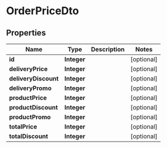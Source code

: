 

# OrderPriceDto


## Properties

| Name | Type | Description | Notes |
|------------ | ------------- | ------------- | -------------|
|**id** | **Integer** |  |  [optional] |
|**deliveryPrice** | **Integer** |  |  [optional] |
|**deliveryDiscount** | **Integer** |  |  [optional] |
|**deliveryPromo** | **Integer** |  |  [optional] |
|**productPrice** | **Integer** |  |  [optional] |
|**productDiscount** | **Integer** |  |  [optional] |
|**productPromo** | **Integer** |  |  [optional] |
|**totalPrice** | **Integer** |  |  [optional] |
|**totalDiscount** | **Integer** |  |  [optional] |



